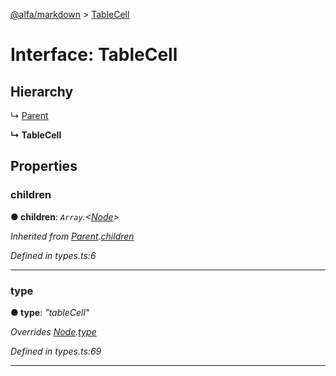 [@alfa/markdown](../README.md) > [TableCell](../interfaces/tablecell.md)

# Interface: TableCell

## Hierarchy

↳ [Parent](parent.md)

**↳ TableCell**

## Properties

<a id="children"></a>

### children

**● children**: _`Array`.<[Node](node.md)>_

_Inherited from [Parent](parent.md).[children](parent.md#children)_

_Defined in types.ts:6_

---

<a id="type"></a>

### type

**● type**: _"tableCell"_

_Overrides [Node](node.md).[type](node.md#type)_

_Defined in types.ts:69_

---
